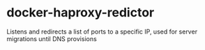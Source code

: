 # docker-haproxy-redictor
Listens and redirects a list of ports to a specific IP, used for server migrations until DNS provisions
